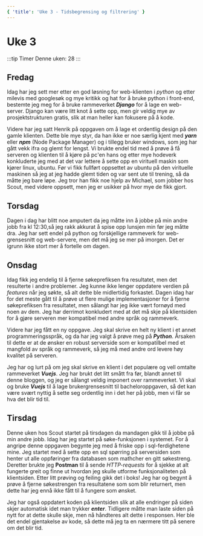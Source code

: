 ```yaml
---
{ 'title': 'Uke 3 - Tidsbegrensing og filtrering' }
---
```


# Uke 3

:::tip Timer
Denne uken: 28
:::

## Fredag

Idag har jeg sett mer etter en god løsning for web-klienten i _python_ og etter milevis med googlesøk og mye kritikk og hat for å bruke python i front-end, bestemte jeg meg for å bruke rammeverket **_Django_** for å lage en web-server. Django kan være litt knot å sette opp, men gir veldig mye av prosjektstrukturen gratis, slik at man heller kan fokusere på å kode.

Videre har jeg satt Henrik på oppgaven om å lage et ordentlig design på den gamle klienten. Dette ble mye styr, da han ikke er noe særlig kjent med **_yarn_** eller **_npm_** (Node Package Manager) og i tillegg bruker windows, som jeg har gått vekk ifra og glemt for lengst. Vi brukte endel tid med å prøve å få serveren og klienten til å kjøre på pc'en hans og etter mye hodeverk konkluderte jeg med at det var lettere å sette opp en virituell maskin som kjører linux, ubuntu. Før vi fikk fullført oppsettet av ubuntu på den virituelle maskinen så jeg at jeg hadde glemt tiden og var sent ute til trening, så da måtte jeg bare løpe. Jeg tror han fikk noe hjelp av Michael, som jobber hos Scout, med videre oppsett, men jeg er usikker på hvor mye de fikk gjort.

## Torsdag

Dagen i dag har blitt noe amputert da jeg måtte inn å jobbe på min andre jobb fra kl 12:30,så jeg rakk akkurat å spise opp lunsjen min før jeg måtte dra.
Jeg har sett endel på python og forskjellige rammeverk for web-grensesnitt og web-servere, men det må jeg se mer på imorgen.
Det er igrunn ikke stort mer å fortelle om dagen.

## Onsdag

Idag fikk jeg endelig til å fjerne søkeprefiksen fra resultatet, men det resulterte i andre problemer. Jeg kunne ikke lenger oppdatere verdien på _features_ når jeg søkte, så alt dette ble midlertidig forkastet. Dagen idag har for det meste gått til å prøve ut flere mulige implementasjoner for å fjerne søkeprefiksen fra resultatet, men sålangt har jeg ikke vært fornøyd med noen av dem. Jeg har derrimot konkludert med at det må skje på klientsiden for å gjøre serveren mer kompatibel med andre språk og rammeverk.

Videre har jeg fått en ny oppgave. Jeg skal skrive en helt ny klient i et annet programmeringsspråk, og da har jeg valgt å prøve meg på **_Python_**. Årsaken til dette er at de ønsker en robust serverside som er kompatilbel med et mangfold av språk og rammeverk, så jeg må med andre ord levere høy kvalitet på serveren.

Jeg har og lurt på om jeg skal skrive en klient i det populære og vell omtalte rammeverket **_Vuejs_**. Jeg har brukt det litt smått fra før, blandt annet til denne bloggen, og jeg er sålangt veldig imponert over rammeverket. Vi skal og bruke **_Vuejs_** til å lage brukergrensesnitt til bacheloroppgaven, så det kan være svært nyttig å sette seg ordentlig inn i det her på jobb, men vi får se hva det blir tid til.

## Tirsdag

Denne uken hos Scout startet på tirsdagen da mandagen gikk til å jobbe på min andre jobb.
Idag har jeg startet på søke-funksjonen i systemet. For å angripe denne oppgaven begynte jeg med å friske opp i sql-ferdighetene mine.
Jeg startet med å sette opp en sql spørring på serversiden som henter ut alle oppføringer fra databasen som mathcher en gitt søkestreng.
Deretter brukte jeg **Postman** til å sende _HTTP-requests_ for å sjekke at alt fungerte greit og finne ut hvordan jeg skulle utforme funksjonaliteten på klientsiden. Etter litt prøving og feiling gikk det i boks!
Jeg har og begynt å prøve å fjerne søkestrengen fra resultatene som som blir returnert, men dette har jeg ennå ikke fått til å fungere som ønsket.

Jeg har også oppdatert koden på klientsiden slik at alle endringer på siden skjer automatisk idet man trykker **_enter_**. Tidligere måtte man laste siden på nytt for at dette skulle skje, men nå håndteres alt dette i responsen. Her ble det endel gjentakelse av kode, så dette må jeg ta en nærmere titt på senere om det blir tid.
